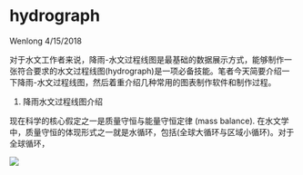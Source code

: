 hydrograph
================
Wenlong
4/15/2018

对于水文工作者来说，降雨-水文过程线图是最基础的数据展示方式，能够制作一张符合要求的水文过程线图(hydrograph)是一项必备技能。笔者今天简要介绍一下降雨-水文过程线图，然后着重介绍几种常用的图表制作软件和制作过程。

1.  降雨水文过程线图介绍

现在科学的核心假定之一是质量守恒与能量守恒定律 (mass balance).
在水文学中，质量守恒的体现形式之一就是水循环，包括(全球大循环与区域小循环)。对于全球循环，

![](http://map.ps123.net/world/UploadFile/201503/2015031023542662.jpg)
